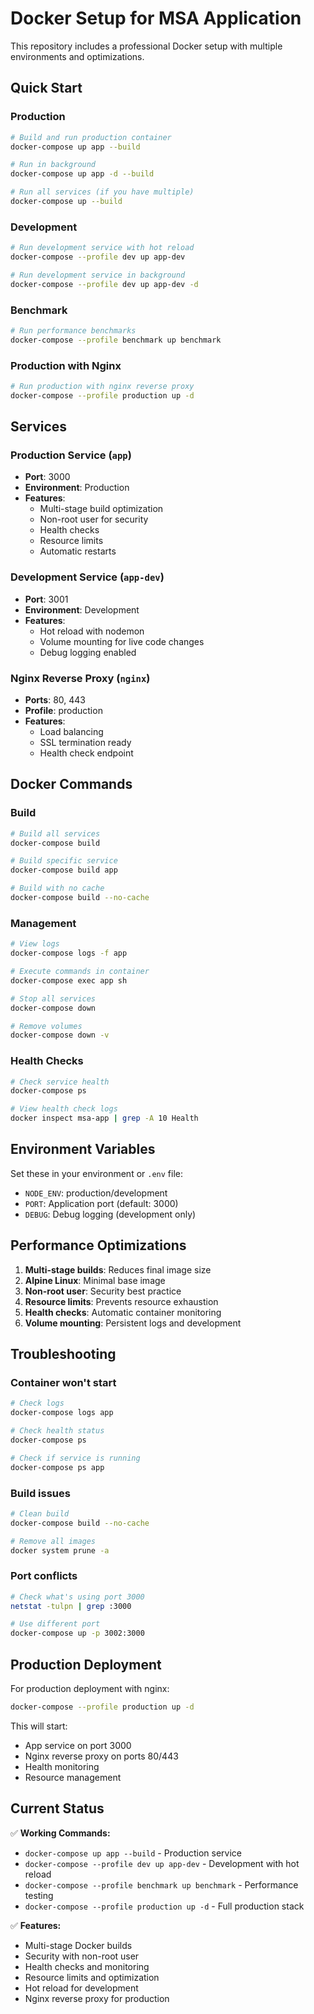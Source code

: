 # Docker Setup for MSA Application

This repository includes a professional Docker setup with multiple environments and optimizations.

## Quick Start

### Production

```bash
# Build and run production container
docker-compose up app --build

# Run in background
docker-compose up app -d --build

# Run all services (if you have multiple)
docker-compose up --build
```

### Development

```bash
# Run development service with hot reload
docker-compose --profile dev up app-dev

# Run development service in background
docker-compose --profile dev up app-dev -d
```

### Benchmark

```bash
# Run performance benchmarks
docker-compose --profile benchmark up benchmark
```

### Production with Nginx

```bash
# Run production with nginx reverse proxy
docker-compose --profile production up -d
```

## Services

### Production Service (`app`)

- **Port**: 3000
- **Environment**: Production
- **Features**:
  - Multi-stage build optimization
  - Non-root user for security
  - Health checks
  - Resource limits
  - Automatic restarts

### Development Service (`app-dev`)

- **Port**: 3001
- **Environment**: Development
- **Features**:
  - Hot reload with nodemon
  - Volume mounting for live code changes
  - Debug logging enabled

### Nginx Reverse Proxy (`nginx`)

- **Ports**: 80, 443
- **Profile**: production
- **Features**:
  - Load balancing
  - SSL termination ready
  - Health check endpoint

## Docker Commands

### Build

```bash
# Build all services
docker-compose build

# Build specific service
docker-compose build app

# Build with no cache
docker-compose build --no-cache
```

### Management

```bash
# View logs
docker-compose logs -f app

# Execute commands in container
docker-compose exec app sh

# Stop all services
docker-compose down

# Remove volumes
docker-compose down -v
```

### Health Checks

```bash
# Check service health
docker-compose ps

# View health check logs
docker inspect msa-app | grep -A 10 Health
```

## Environment Variables

Set these in your environment or `.env` file:

- `NODE_ENV`: production/development
- `PORT`: Application port (default: 3000)
- `DEBUG`: Debug logging (development only)

## Performance Optimizations

1. **Multi-stage builds**: Reduces final image size
2. **Alpine Linux**: Minimal base image
3. **Non-root user**: Security best practice
4. **Resource limits**: Prevents resource exhaustion
5. **Health checks**: Automatic container monitoring
6. **Volume mounting**: Persistent logs and development

## Troubleshooting

### Container won't start

```bash
# Check logs
docker-compose logs app

# Check health status
docker-compose ps

# Check if service is running
docker-compose ps app
```

### Build issues

```bash
# Clean build
docker-compose build --no-cache

# Remove all images
docker system prune -a
```

### Port conflicts

```bash
# Check what's using port 3000
netstat -tulpn | grep :3000

# Use different port
docker-compose up -p 3002:3000
```

## Production Deployment

For production deployment with nginx:

```bash
docker-compose --profile production up -d
```

This will start:

- App service on port 3000
- Nginx reverse proxy on ports 80/443
- Health monitoring
- Resource management

## Current Status

✅ **Working Commands:**
- `docker-compose up app --build` - Production service
- `docker-compose --profile dev up app-dev` - Development with hot reload
- `docker-compose --profile benchmark up benchmark` - Performance testing
- `docker-compose --profile production up -d` - Full production stack

✅ **Features:**
- Multi-stage Docker builds
- Security with non-root user
- Health checks and monitoring
- Resource limits and optimization
- Hot reload for development
- Nginx reverse proxy for production
